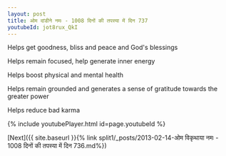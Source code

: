 ```yaml
---
layout: post
title: ओम दांडीने नमः - 1008 दिनों की तपस्या में दिन 737
youtubeId: jot8rux_QkI
---
```

 
 
Helps get goodness, bliss and peace and God's blessings
 
Helps remain focused, help generate inner energy 
 
Helps boost physical and mental health 
 
Helps remain grounded and generates a sense of gratitude towards the greater power 
 
Helps reduce bad karma
 
 
 
 


{% include youtubePlayer.html id=page.youtubeId %}
 
[Next]({{ site.baseurl }}{% link  split1/_posts/2013-02-14-ओम विकृथाया नमः - 1008 दिनों की तपस्या में दिन 736.md%})
 
